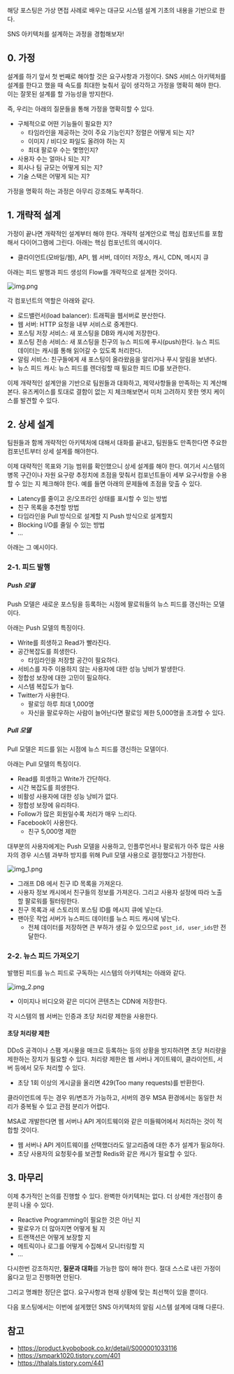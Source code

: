 해당 포스팅은 가상 면접 사례로 배우는 대규모 시스템 설계 기초의 내용을 기반으로 한다.

SNS 아키텍처를 설계하는 과정을 경험해보자!

## 0. 가정

설계를 하기 앞서 첫 번째로 해야할 것은 요구사항과 가정이다. SNS 서비스 아키텍처를 설계를 한다고 했을 때 속도를 최대한 늦춰서 깊이 생각하고 가정을 명확히 해야 한다. 이는 잘못된 설계를 할 가능성을 방지한다.

즉, 우리는 아래의 질문들을 통해 가정을 명확히할 수 있다.
- 구체적으로 어떤 기능들이 필요한 지?
  - 타임라인을 제공하는 것이 주요 기능인지? 정렬은 어떻게 되는 지?
  - 이미지 / 비디오 파일도 올려야 하는 지
  - 최대 팔로우 수는 몇명인지?
- 사용자 수는 얼마나 되는 지?
- 회사나 팀 규모는 어떻게 되는 지?
- 기술 스택은 어떻게 되는 지?

가정을 명확히 하는 과정은 아무리 강조해도 부족하다.

## 1. 개략적 설계 

가정이 끝나면 개략적인 설계부터 해야 한다. 개략적 설계안으로 핵심 컴포넌트를 포함해서 다이어그램에 그린다.
아래는 핵심 컴포넌트의 예시이다.
- 클라이언트(모바일/웹), API, 웹 서버, 데이터 저장소, 캐시, CDN, 메시지 큐

아래는 피드 발행과 피드 생성의 Flow를 개략적으로 설계한 것이다.

![img.png](images/img.png)

각 컴포넌트의 역할은 아래와 같다.
- 로드밸런서(load balancer): 트래픽을 웹서버로 분산한다.
- 웹 서버: HTTP 요청을 내부 서비스로 중계한다.
- 포스팅 저장 서비스: 새 포스팅을 DB와 캐시에 저장한다.
- 포스팅 전송 서비스: 새 포스팅을 친구의 뉴스 피드에 푸시(push)한다. 뉴스 피드 데이터는 캐시를 통해 읽어갈 수 있도록 처리한다.
- 알림 서비스: 친구들에게 새 포스팅이 올라왔음을 알리거나 푸시 알림을 보낸다.
- 뉴스 피드 캐시: 뉴스 피드를 렌더링할 때 필요한 피드 ID를 보관한다.

이제 개략적인 설계안을 기반으로 팀원들과 대화하고, 제약사항들을 만족하는 지 계산해본다. 유즈케이스를 토대로 결함이 없는 지 체크해보면서 미처 고려하지 못한 엣지 케이스를 발견할 수 있다.

## 2. 상세 설계

팀원들과 함께 개략적인 아키텍처에 대해서 대화를 끝내고, 팀원들도 만족한다면 주요한 컴포넌트부터 상세 설계를 해야한다.

이제 대략적인 목표와 기능 범위를 확인했으니 상세 설계를 해야 한다.
여기서 시스템의 병목 구간이나 자원 요구량 추정치에 초점을 맞춰서 컴포넌트들이 세부 요구사항을 수용할 수 있는 지 체크해야 한다. 예를 들면 아래의 문제들에 초점을 맞출 수 있다.
- Latency를 줄이고 온/오프라인 상태를 표시할 수 있는 방법
- 친구 목록을 추천할 방법
- 타임라인을 Pull 방식으로 설계할 지 Push 방식으로 설계할지
- Blocking I/O를 줄일 수 있는 방법
- ...

아래는 그 예시이다.

### 2-1. 피드 발행

##### Push 모델

Push 모델은 새로운 포스팅을 등록하는 시점에 팔로워들의 뉴스 피드를 갱신하는 모델이다.

아래는 Push 모델의 특징이다.

- Write를 희생하고 Read가 빨라진다.
- 공간복잡도를 희생한다.
  - 타임라인을 저장할 공간이 필요하다.
- 서비스를 자주 이용하지 않는 사용자에 대한 성능 낭비가 발생한다.
- 정합성 보장에 대한 고민이 필요하다.
- 시스템 복잡도가 높다.
- Twitter가 사용한다.
  - 팔로잉 하루 최대 1,000명
  - 자신을 팔로우하는 사람이 늘어난다면 팔로잉 제한 5,000명을 초과할 수 있다.

##### Pull 모델

Pull 모델은 피드를 읽는 시점에 뉴스 피드를 갱신하는 모델이다.

아래는 Pull 모델의 특징이다.

- Read를 희생하고 Write가 간단하다.
- 시간 복잡도를 희생한다.
- 비활성 사용자에 대한 성능 낭비가 없다.
- 정합성 보장에 유리하다.
- Follow가 많은 회원일수록 처리가 매우 느리다.
- Facebook이 사용한다.
  - 친구 5,000명 제한

대부분의 사용자에게는 Push 모델을 사용하고, 인플루언서나 팔로워가 아주 많은 사용자의 경우 시스템 과부하 방지를 위해 Pull 모델 사용으로 결정했다고 가정한다.

![img_1.png](images/img_1.png)

- 그래프 DB 에서 친구 ID 목록을 가져온다.
- 사용자 정보 캐시에서 친구들의 정보를 가져온다. 그리고 사용자 설정에 따라 노출할 팔로워를 필터링한다.
- 친구 목록과 새 스토리의 포스팅 ID를 메시지 큐에 넣는다.
- 팬아웃 작업 서버가 뉴스피드 데이터를 뉴스 피드 캐시에 넣는다.
  - 전체 데이터를 저장하면 큰 부하가 생길 수 있으므로 `post_id, user_ids`만 전달한다.

### 2-2. 뉴스 피드 가져오기

발행된 피드를 뉴스 피드로 구독하는 시스템의 아키텍처는 아래와 같다.

![img_2.png](images/img_2.png)

- 이미지나 비디오와 같은 미디어 콘텐츠는 CDN에 저장한다.

각 시스템의 웹 서버는 인증과 초당 처리량 제한을 사용한다.

#### 초당 처리량 제한

DDoS 공격이나 스팸 게시물을 매크로 등록하는 등의 상황을 방지하려면 초당 처리량을 제한하는 장치가 필요할 수 있다.
처리량 제한은 웹 서버나 게이트웨이, 클라이언트, 서버 등에서 모두 처리할 수 있다.
- 초당 1회 이상의 게시글을 올리면 429(Too many requests)를 반환한다.

클라이언트에 두는 경우 위/변조가 가능하고, 서버의 경우 MSA 환경에서는 동일한 처리가 중복될 수 있고 관점 분리가 어렵다.

MSA로 개발한다면 웹 서버나 API 게이트웨이와 같은 미들웨어에서 처리하는 것이 적합할 것이다.
- 웹 서버나 API 게이트웨이를 선택했더라도 알고리즘에 대한 추가 설계가 필요하다.
- 초당 사용자의 요청횟수를 보관할 Redis와 같은 캐시가 필요할 수 있다.

## 3. 마무리

이제 추가적인 논의를 진행할 수 있다. 완벽한 아키텍처는 없다. 더 상세한 개선점이 충분히 나올 수 있다.
- Reactive Programming이 필요한 것은 아닌 지
- 팔로우가 더 많아지면 어떻게 될 지
- 트랜잭션은 어떻게 보장할 지
- 메트릭이나 로그를 어떻게 수집해서 모니터링할 지
- ...

다시한번 강조하지만, **질문과 대화**를 가능한 많이 해야 한다. 절대 스스로 내린 가정이 옳다고 믿고 진행하면 안된다.

그리고 명쾌한 정단은 없다. 요구사항과 현재 상황에 맞는 최선책이 있을 뿐이다.

다음 포스팅에서는 이번에 설게했던 SNS 아키텍처의 알림 시스템 설계에 대해 다룬다.


## 참고

- https://product.kyobobook.co.kr/detail/S000001033116
- https://smpark1020.tistory.com/401
- https://thalals.tistory.com/441